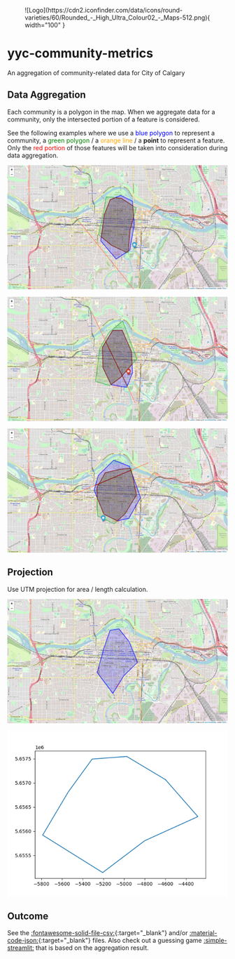 <figure markdown>
![Logo](https://cdn2.iconfinder.com/data/icons/round-varieties/60/Rounded_-_High_Ultra_Colour02_-_Maps-512.png){ width="100" }
</figure>

# yyc-community-metrics

An aggregation of community-related data for City of Calgary

## Data Aggregation

Each community is a polygon in the map. When we aggregate data for a community, only the intersected portion of a feature is considered.

See the following examples where we use a <span style="color:blue">blue polygon</span> to represent a community, a <span style="color:green">green polygon</span> / a <span style="color:orange">orange line</span> / a **point** to represent a feature. Only the <span style="color:red">red portion</span> of those features will be taken into consideration during data aggregation.

![Example 1](example1.png)

![Example 2](example2.png)

![Example 3](example3.png)

## Projection

Use UTM projection for area / length calculation.

![WGS84](wgs84.png)

![UTM](utm.png)

## Outcome

See the [:fontawesome-solid-file-csv:][1]{:target="\_blank"} and/or [:material-code-json:][2]{:target="\_blank"} files. Also check out a guessing game [:simple-streamlit:][3] that is based on the aggregation result.

[1]: https://github.com/zehengl/yyc-community-metrics/blob/main/output/data.csv
[2]: https://github.com/zehengl/yyc-community-metrics/blob/main/output/data.json
[3]: https://yyc-community-game.streamlit.app/
